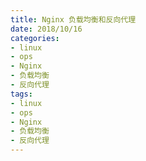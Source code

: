 ```yaml
---
title: Nginx 负载均衡和反向代理
date: 2018/10/16
categories: 
- linux
- ops
- Nginx
- 负载均衡
- 反向代理
tags: 
- linux
- ops
- Nginx
- 负载均衡
- 反向代理
---
```

<!--more-->

